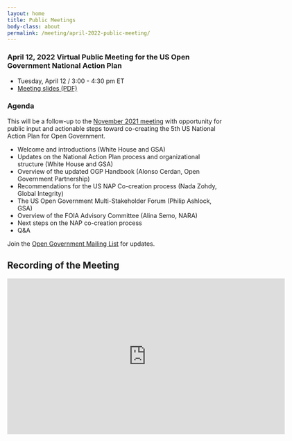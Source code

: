 ```yaml
---
layout: home
title: Public Meetings
body-class: about
permalink: /meeting/april-2022-public-meeting/
---
```


### April 12, 2022 Virtual Public Meeting for the US Open Government National Action Plan

* Tuesday, April 12 / 3:00 - 4:30 pm ET
* [Meeting slides (PDF)](/assets/files/2022-04-12-open-gov-public-meeting-slides.pdf)


### Agenda

This will be a follow-up to the [November 2021 meeting](/meeting/november-2021-public-meeting/) with opportunity for public input and actionable steps toward co-creating the 5th US National Action Plan for Open Government. 

* Welcome and introductions (White House and GSA)
* Updates on the National Action Plan process and organizational structure (White House and GSA)
* Overview of the updated OGP Handbook (Alonso Cerdan, Open Government Partnership)
* Recommendations for the US NAP Co-creation process (Nada Zohdy, Global Integrity)
* The US Open Government Multi-Stakeholder Forum (Philip Ashlock, GSA)
* Overview of the FOIA Advisory Committee (Alina Semo, NARA)
* Next steps on the NAP co-creation process
* Q&A

Join the [Open Government Mailing List](https://groups.google.com/g/us-open-government) for updates. 

## Recording of the Meeting

<div class="video-container" style="margin-bottom: 5em">
<iframe width="640" height="360" src="https://www.youtube.com/embed/Fxx6TNdWg-g?list=PLvdwyPgXnxxUZ9uzcRN7M32TvlOZYNF2S" title="Public Meeting for the US Open Government National Action Plan - 4/12/22" frameborder="0" allow="accelerometer; autoplay; clipboard-write; encrypted-media; gyroscope; picture-in-picture; web-share" referrerpolicy="strict-origin-when-cross-origin" allowfullscreen></iframe>
</div>
